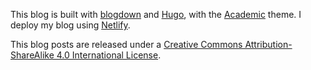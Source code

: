 This blog is built with [blogdown](https://github.com/rstudio/blogdown) and [Hugo](https://gohugo.io/), with the [Academic](https://sourcethemes.com/academic/) theme. I deploy my blog using [Netlify](https://www.netlify.com/). 

This blog posts are released under a [Creative Commons Attribution-ShareAlike 4.0 International License](http://creativecommons.org/licenses/by-sa/4.0/).
